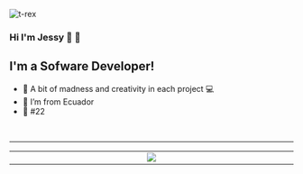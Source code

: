 ![t-rex](https://user-images.githubusercontent.com/62625293/186057667-cd4738a5-561c-41cb-bb30-b10db15e9e63.gif)

### Hi I'm Jessy 👋 🍧

## I'm a Sofware Developer!
- 🌠 A bit of madness and creativity in each project 💻
- 🌈 I’m from Ecuador
- 🌆 #22 


<br />

---
<table align="center"><tr><td align="center" width="9999">

<a href="https://github.com/anuraghazra/github-readme-stats">
  <img align="center" src="https://github-readme-stats.vercel.app/api/top-langs/?username=richardnarvaez&layout=compact&count_private=true&langs_count=10" />
</a>
</div>



